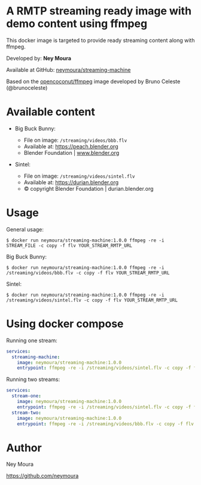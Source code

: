 # A RMTP streaming ready image with demo content using ffmpeg

This docker image is targeted to provide ready streaming content along with ffmpeg.

Developed by: **Ney Moura**

Available at GitHub: [neymoura/streaming-machine](https://github.com/neymoura/streaming-machine)

Based on the
[opencoconut/ffmpeg](https://hub.docker.com/r/opencoconut/ffmpeg) image developed by Bruno Celeste (@brunoceleste)

# Available content

- Big Buck Bunny:
    - File on image: `/streaming/videos/bbb.flv`
    - Available at: https://peach.blender.org
    - Blender Foundation | www.blender.org

- Sintel:
    - File on image: `/streaming/videos/sintel.flv`
    - Available at: https://durian.blender.org
    - © copyright Blender Foundation | durian.blender.org

# Usage

General usage:
```shell
$ docker run neymoura/streaming-machine:1.0.0 ffmpeg -re -i STREAM_FILE -c copy -f flv YOUR_STREAM_RMTP_URL
```

Big Buck Bunny:
```shell
$ docker run neymoura/streaming-machine:1.0.0 ffmpeg -re -i /streaming/videos/bbb.flv -c copy -f flv YOUR_STREAM_RMTP_URL
```

Sintel:
```shell
$ docker run neymoura/streaming-machine:1.0.0 ffmpeg -re -i /streaming/videos/sintel.flv -c copy -f flv YOUR_STREAM_RMTP_URL
```

# Using docker compose

Running one stream:
```yaml
services:
  streaming-machine:
    image: neymoura/streaming-machine:1.0.0
    entrypoint: ffmpeg -re -i /streaming/videos/sintel.flv -c copy -f flv YOUR_STREAM_RMTP_URL
```

Running two streams:
```yaml
services:
  stream-one:
    image: neymoura/streaming-machine:1.0.0
    entrypoint: ffmpeg -re -i /streaming/videos/sintel.flv -c copy -f flv YOUR_FIRST_STREAM_RMTP_URL
  stream-two:
    image: neymoura/streaming-machine:1.0.0
    entrypoint: ffmpeg -re -i /streaming/videos/bbb.flv -c copy -f flv YOUR_SECOND_STREAM_RMTP_URL
```

# Author

Ney Moura

https://github.com/neymoura